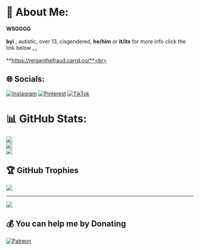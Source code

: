

# 💫 About Me:
**WSGGGG** <br><br>**byi** ; autistic, over 13, cisgendered, __he/him__ or __it/its__ for more info click the link below **, ,** <br> <br>**https://reiganthefraud.carrd.co/**<br>


## 🌐 Socials:
[![Instagram](https://img.shields.io/badge/Instagram-%23E4405F.svg?logo=Instagram&logoColor=white)](https://instagram.com/lil_jiggysquirt) [![Pinterest](https://img.shields.io/badge/Pinterest-%23E60023.svg?logo=Pinterest&logoColor=white)](https://pinterest.com/eyestrainbat) [![TikTok](https://img.shields.io/badge/TikTok-%23000000.svg?logo=TikTok&logoColor=white)](https://tiktok.com/@OPXC1TYX) 
# 📊 GitHub Stats:
![](https://github-readme-stats.vercel.app/api?username=JAYBBAWOCKEEZ&theme=highcontrast&hide_border=false&include_all_commits=true&count_private=true)<br/>
![](https://github-readme-streak-stats.herokuapp.com/?user=JAYBBAWOCKEEZ&theme=highcontrast&hide_border=false)<br/>
![](https://github-readme-stats.vercel.app/api/top-langs/?username=JAYBBAWOCKEEZ&theme=highcontrast&hide_border=false&include_all_commits=true&count_private=true&layout=compact)

## 🏆 GitHub Trophies
![](https://github-profile-trophy.vercel.app/?username=JAYBBAWOCKEEZ&theme=alduin&no-frame=false&no-bg=true&margin-w=4)


---
[![](https://visitcount.itsvg.in/api?id=JAYBBAWOCKEEZ&icon=7&color=2)](https://visitcount.itsvg.in)

  ## 💰 You can help me by Donating
  [![Patreon](https://img.shields.io/badge/Patreon-F96854?style=for-the-badge&logo=patreon&logoColor=white)](https://patreon.com/patreon.com/user?u=105194963) 

  
<!-- Proudly created with GPRM ( https://gprm.itsvg.in ) -->
